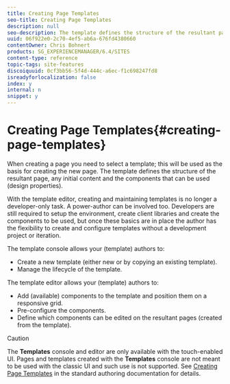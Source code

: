 ```yaml
---
title: Creating Page Templates
seo-title: Creating Page Templates
description: null
seo-description: The template defines the structure of the resultant page, any initial content and the components that can be used (design properties).
uuid: 06f922e0-2c70-4ef5-ab6a-676fd4380660
contentOwner: Chris Bohnert
products: SG_EXPERIENCEMANAGER/6.4/SITES
content-type: reference
topic-tags: site-features
discoiquuid: 0cf3bb56-5f4d-444c-a6ec-f1c698247fd8
isreadyforlocalization: false
index: y
internal: n
snippet: y
---
```


# Creating Page Templates{#creating-page-templates}

When creating a page you need to select a template; this will be used as the basis for creating the new page. The template defines the structure of the resultant page, any initial content and the components that can be used (design properties).

With the template editor, creating and maintaining templates is no longer a developer-only task. A power-author can be involved too. Developers are still required to setup the environment, create client libraries and create the components to be used, but once these basics are in place the author has the flexibility to create and configure templates without a development project or iteration.

The template console allows your (template) authors to:

* Create a new template (either new or by copying an existing template).  
* Manage the lifecycle of the template.

The template editor allows your (template) authors to:

* Add (available) components to the template and position them on a responsive grid.
* Pre-configure the components.  
* Define which components can be edited on the resultant pages (created from the template).

>[!CAUTION]
>
>The **Templates** console and editor are only available with the touch-enabled UI. Pages and templates created with the **Templates** console are not meant to be used with the classic UI and such use is not supported. See [Creating Page Templates](../../authoring/using/templates.md) in the standard authoring documentation for details.

